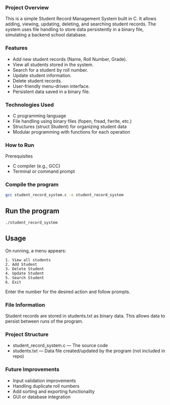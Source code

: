 ### Project Overview
This is a simple Student Record Management System built in C. It allows adding, viewing, updating, deleting, and searching student records. The system uses file handling to store data persistently in a binary file, simulating a backend school database.

### Features
- Add new student records (Name, Roll Number, Grade).
- View all students stored in the system.
- Search for a student by roll number.
- Update student information.
- Delete student records.
- User-friendly menu-driven interface.
- Persistent data saved in a binary file.

### Technologies Used
- C programming language
- File handling using binary files (fopen, fread, fwrite, etc.)
- Structures (struct Student) for organizing student data
- Modular programming with functions for each operation

### How to Run
Prerequisites
- C compiler (e.g., GCC)
- Terminal or command prompt

### Compile the program
```bash
gcc student_record_system.c -o student_record_system
```

## Run the program
```bash
./student_record_system
```
## Usage
On running, a menu appears:
```text
1. View all students
2. Add Student
3. Delete Student
4. Update Student
5. Search Student
6. Exit
```
Enter the number for the desired action and follow prompts.

### File Information
Student records are stored in students.txt as binary data. This allows data to persist between runs of the program.

### Project Structure
- student_record_system.c — The source code
- students.txt — Data file created/updated by the program (not included in repo)

### Future Improvements
- Input validation improvements
- Handling duplicate roll numbers 
- Add sorting and exporting functionality
- GUI or database integration
